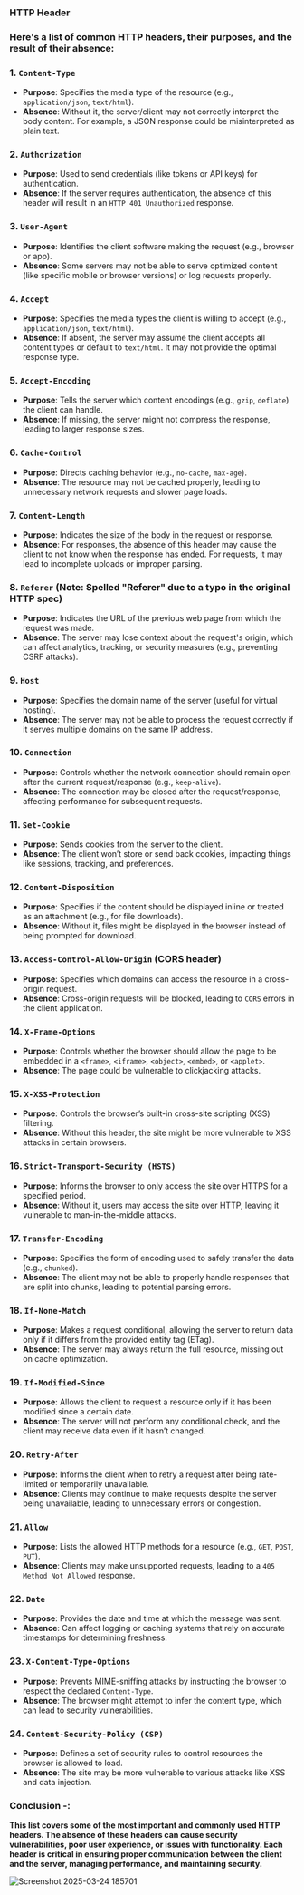 ### HTTP Header

### Here's a list of common HTTP headers, their purposes, and the result of their absence:

### 1. **`Content-Type`**
   - **Purpose**: Specifies the media type of the resource (e.g., `application/json`, `text/html`).
   - **Absence**: Without it, the server/client may not correctly interpret the body content. For example, a JSON response could be misinterpreted as plain text.

### 2. **`Authorization`**
   - **Purpose**: Used to send credentials (like tokens or API keys) for authentication.
   - **Absence**: If the server requires authentication, the absence of this header will result in an `HTTP 401 Unauthorized` response.

### 3. **`User-Agent`**
   - **Purpose**: Identifies the client software making the request (e.g., browser or app).
   - **Absence**: Some servers may not be able to serve optimized content (like specific mobile or browser versions) or log requests properly.

### 4. **`Accept`**
   - **Purpose**: Specifies the media types the client is willing to accept (e.g., `application/json`, `text/html`).
   - **Absence**: If absent, the server may assume the client accepts all content types or default to `text/html`. It may not provide the optimal response type.

### 5. **`Accept-Encoding`**
   - **Purpose**: Tells the server which content encodings (e.g., `gzip`, `deflate`) the client can handle.
   - **Absence**: If missing, the server might not compress the response, leading to larger response sizes.

### 6. **`Cache-Control`**
   - **Purpose**: Directs caching behavior (e.g., `no-cache`, `max-age`).
   - **Absence**: The resource may not be cached properly, leading to unnecessary network requests and slower page loads.

### 7. **`Content-Length`**
   - **Purpose**: Indicates the size of the body in the request or response.
   - **Absence**: For responses, the absence of this header may cause the client to not know when the response has ended. For requests, it may lead to incomplete uploads or improper parsing.

### 8. **`Referer` (Note: Spelled "Referer" due to a typo in the original HTTP spec)**
   - **Purpose**: Indicates the URL of the previous web page from which the request was made.
   - **Absence**: The server may lose context about the request's origin, which can affect analytics, tracking, or security measures (e.g., preventing CSRF attacks).

### 9. **`Host`**
   - **Purpose**: Specifies the domain name of the server (useful for virtual hosting).
   - **Absence**: The server may not be able to process the request correctly if it serves multiple domains on the same IP address.

### 10. **`Connection`**
   - **Purpose**: Controls whether the network connection should remain open after the current request/response (e.g., `keep-alive`).
   - **Absence**: The connection may be closed after the request/response, affecting performance for subsequent requests.

### 11. **`Set-Cookie`**
   - **Purpose**: Sends cookies from the server to the client.
   - **Absence**: The client won’t store or send back cookies, impacting things like sessions, tracking, and preferences.

### 12. **`Content-Disposition`**
   - **Purpose**: Specifies if the content should be displayed inline or treated as an attachment (e.g., for file downloads).
   - **Absence**: Without it, files might be displayed in the browser instead of being prompted for download.

### 13. **`Access-Control-Allow-Origin` (CORS header)**
   - **Purpose**: Specifies which domains can access the resource in a cross-origin request.
   - **Absence**: Cross-origin requests will be blocked, leading to `CORS` errors in the client application.

### 14. **`X-Frame-Options`**
   - **Purpose**: Controls whether the browser should allow the page to be embedded in a `<frame>`, `<iframe>`, `<object>`, `<embed>`, or `<applet>`.
   - **Absence**: The page could be vulnerable to clickjacking attacks.

### 15. **`X-XSS-Protection`**
   - **Purpose**: Controls the browser’s built-in cross-site scripting (XSS) filtering.
   - **Absence**: Without this header, the site might be more vulnerable to XSS attacks in certain browsers.

### 16. **`Strict-Transport-Security (HSTS)`**
   - **Purpose**: Informs the browser to only access the site over HTTPS for a specified period.
   - **Absence**: Without it, users may access the site over HTTP, leaving it vulnerable to man-in-the-middle attacks.

### 17. **`Transfer-Encoding`**
   - **Purpose**: Specifies the form of encoding used to safely transfer the data (e.g., `chunked`).
   - **Absence**: The client may not be able to properly handle responses that are split into chunks, leading to potential parsing errors.

### 18. **`If-None-Match`**
   - **Purpose**: Makes a request conditional, allowing the server to return data only if it differs from the provided entity tag (ETag).
   - **Absence**: The server may always return the full resource, missing out on cache optimization.

### 19. **`If-Modified-Since`**
   - **Purpose**: Allows the client to request a resource only if it has been modified since a certain date.
   - **Absence**: The server will not perform any conditional check, and the client may receive data even if it hasn’t changed.

### 20. **`Retry-After`**
   - **Purpose**: Informs the client when to retry a request after being rate-limited or temporarily unavailable.
   - **Absence**: Clients may continue to make requests despite the server being unavailable, leading to unnecessary errors or congestion.

### 21. **`Allow`**
   - **Purpose**: Lists the allowed HTTP methods for a resource (e.g., `GET`, `POST`, `PUT`).
   - **Absence**: Clients may make unsupported requests, leading to a `405 Method Not Allowed` response.

### 22. **`Date`**
   - **Purpose**: Provides the date and time at which the message was sent.
   - **Absence**: Can affect logging or caching systems that rely on accurate timestamps for determining freshness.

### 23. **`X-Content-Type-Options`**
   - **Purpose**: Prevents MIME-sniffing attacks by instructing the browser to respect the declared `Content-Type`.
   - **Absence**: The browser might attempt to infer the content type, which can lead to security vulnerabilities.

### 24. **`Content-Security-Policy (CSP)`**
   - **Purpose**: Defines a set of security rules to control resources the browser is allowed to load.
   - **Absence**: The site may be more vulnerable to various attacks like XSS and data injection.
### Conclusion -:
**This list covers some of the most important and commonly used HTTP headers. The absence of these headers can cause security vulnerabilities, poor user experience, or issues with functionality. Each header is critical in ensuring proper communication between the client and the server, managing performance, and maintaining security.**



![Screenshot 2025-03-24 185701](https://github.com/user-attachments/assets/62d075a0-e3c4-4916-b68e-b40fdb0150c1)
